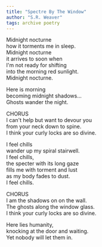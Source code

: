 ```yaml
---
title: "Spectre By The Window"
author: "S.R. Weaver"
tags: archive poetry
---
```

Midnight nocturne<br />
how it torments me in sleep.<br />
Midnight nocturne<br />
it arrives to soon when<br />
I'm not ready for shifting<br />
into the morning red sunlight.<br />
Midnight nocturne.

Here is morning<br />
becoming midnight shadows...<br />
Ghosts wander the night.

CHORUS<br />
I can't help but want to devour you<br />
from your neck down to spine.<br />
I think your curly locks are so divine.

I feel chills<br />
wander up my spiral stairwell.<br />
I feel chills,<br />
the specter with its long gaze<br />
fills me with torment and lust<br />
as my body fades to dust.<br />
I feel chills.

CHORUS<br />
I am the shadows on on the wall.<br />
The ghosts along the window glass.<br />
I think your curly locks are so divine.

Here lies humanity,<br />
knocking at the door and waiting.<br />
Yet nobody will let them in.

